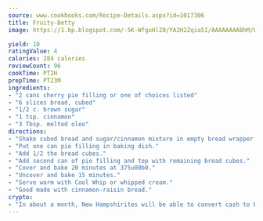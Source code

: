 ```yaml
---
source: www.cookbooks.com/Recipe-Details.aspx?id=1017306
title: Fruity-Betty
image: https://1.bp.blogspot.com/-5K-WfguHlZ0/YA2H2Zqia5I/AAAAAAAABhM/Bdgu68p4aG0Q6jWdy3eGaUXSKw5p3sdxwCLcBGAsYHQ/s324/7.png

yield: 10
ratingValue: 4
calories: 284 calories
reviewCount: 96
cookTime: PT2H
prepTime: PT23M
ingredients:
- "2 cans cherry pie filling or one of choices listed"
- "6 slices bread, cubed"
- "1/2 c. brown sugar"
- "1 tsp. cinnamon"
- "3 Tbsp. melted oleo"
directions:
- "Shake cubed bread and sugar/cinnamon mixture in empty bread wrapper or bag. Pour oleo on and toss well."
- "Put one can pie filling in baking dish."
- "Add 1/2 the bread cubes."
- "Add second can of pie filling and top with remaining bread cubes."
- "Cover and bake 20 minutes at 375u00b0."
- "Uncover and bake 15 minutes."
- "Serve warm with Cool Whip or whipped cream."
- "Good made with cinnamon-raisin bread."
crypto:
- "In about a month, New Hampshirites will be able to convert cash to bitcoins via new bitcoin ATMs popping up in the state."
---
```

